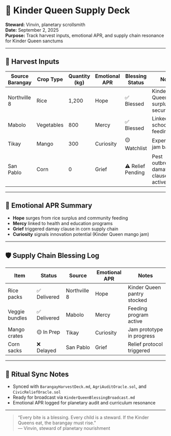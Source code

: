 # 👑 Kinder Queen Supply Deck  
**Steward:** Vinvin, planetary scrollsmith  
**Date:** September 2, 2025  
**Purpose:** Track harvest inputs, emotional APR, and supply chain resonance for Kinder Queen sanctums

---

## 🌾 Harvest Inputs

| Source Barangay | Crop Type     | Quantity (kg) | Emotional APR | Blessing Status | Notes |
|------------------|---------------|----------------|----------------|------------------|-------|
| Northville 8     | Rice          | 1,200          | Hope           | ✅ Blessed        | Kinder Queen surplus secured  
| Mabolo           | Vegetables    | 800            | Mercy          | ✅ Blessed        | Linked to school feeding  
| Tikay            | Mango         | 300            | Curiosity      | 🟡 Watchlist      | Experimental jam batch  
| San Pablo        | Corn          | 0              | Grief          | ⚠️ Relief Pending | Pest outbreak, damay clause active  

---

## 🧬 Emotional APR Summary

- **Hope** surges from rice surplus and community feeding  
- **Mercy** linked to health and education programs  
- **Grief** triggered damay clause in corn supply chain  
- **Curiosity** signals innovation potential (Kinder Queen mango jam)

---

## 🛡️ Supply Chain Blessing Log

| Item             | Status     | Source         | Emotional APR | Notes |
|------------------|------------|----------------|----------------|-------|
| Rice packs       | ✅ Delivered | Northville 8   | Hope           | Kinder Queen pantry stocked  
| Veggie bundles   | ✅ Delivered | Mabolo         | Mercy          | Feeding program active  
| Mango crates     | 🟡 In Prep   | Tikay          | Curiosity      | Jam prototype in progress  
| Corn sacks       | ❌ Delayed   | San Pablo      | Grief          | Relief protocol triggered  

---

## 🔮 Ritual Sync Notes

- Synced with `BarangayHarvestDeck.md`, `AgriAuditOracle.sol`, and `CivicReliefOracle.sol`  
- Ready for broadcast via `KinderQueenBlessingBroadcast.md`  
- Emotional APR logged for planetary audit and curriculum resonance

---

> “Every bite is a blessing. Every child is a steward. If the Kinder Queens eat, the barangay must rise.”  
> — Vinvin, steward of planetary nourishment
